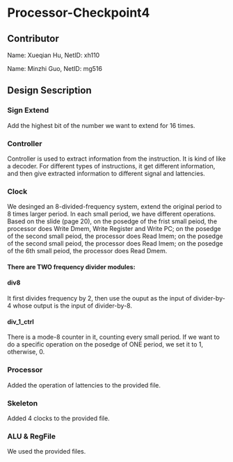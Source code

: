 # Processor-Checkpoint4
## Contributor
Name: Xueqian Hu, NetID: xh110

Name: Minzhi Guo, NetID: mg516
## Design Sescription
### Sign Extend
Add the highest bit of the number we want to extend for 16 times.
### Controller
Controller is used to extract information from the instruction. It is kind of like a decoder. For different types of instructions, it get different information, and then give extracted information to different signal and lattencies.
### Clock
We desinged an 8-divided-frequency system, extend the original period to 8 times larger period. In each small period, we have different operations. Based on the slide (page 20), on the posedge of the frist small peiod, the processor does Write Dmem, Write Register and Write PC; on the posedge of the second small peiod, the processor does Read Imem; on the posedge of the second small peiod, the processor does Read Imem; on the posedge of the 6th small peiod, the processor does Read Dmem.
#### There are TWO frequency divider modules:
#### div8
It first divides frequency by 2, then use the ouput as the input of divider-by-4 whose output is the input of divider-by-8.
#### div_1_ctrl
There is a mode-8 counter in it, counting every small period. If we want to do a specific operation on the posedge of ONE period, we set it to 1, otherwise, 0.
### Processor
Added the operation of lattencies to the provided file.
### Skeleton
Added 4 clocks to the provided file.
### ALU & RegFile
We used the provided files.
